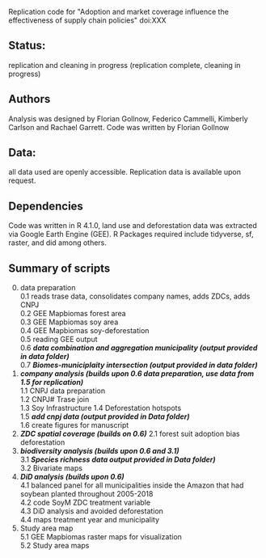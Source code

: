 Replication code for "Adoption and market coverage influence the effectiveness of supply chain policies" doi:XXX

## Status: 
replication and cleaning in progress (replication complete, cleaning in progress)

## Authors
Analysis was designed by Florian Gollnow, Federico Cammelli, Kimberly Carlson and Rachael Garrett. Code was written by Florian Gollnow

## Data: 
all data used are openly accessible. Replication data is available upon request.

## Dependencies
Code was written in R 4.1.0, land use and deforestation data was extracted via Google Earth Engine (GEE). R Packages required include tidyverse, sf, raster, and did among others.

## Summary of scripts  
0. data preparation  
  0.1 reads trase data, consolidates company names, adds ZDCs, adds CNPJ  
  0.2 GEE Mapbiomas forest area  
  0.3 GEE Mapbiomas soy area  
  0.4 GEE Mapbiomas soy-deforestation  
  0.5 reading GEE output  
  0.6 ***data combination and aggregation municipality (output provided in data folder)***    
  0.7 ***Biomes-municiplaity intersection (output provided in data folder)***     
1. ***company analysis (builds upon 0.6 data preparation, use data from 1.5 for replication)***   
  1.1 CNPJ data preparation  
  1.2 CNPJ# Trase join  
  1.3 Soy Infrastructure 
  1.4 Deforestation hotspots  
  1.5 ***add cnpj data (output provided in Data folder)***  
  1.6 create figures for manuscript  
2. ***ZDC spatial coverage (builds on 0.6)***
  2.1 forest suit adoption bias deforestation
3. ***biodiversity analysis (builds upon 0.6 and 3.1)***   
  3.1 ***Species richness data output provided in Data folder)***    
  3.2 Bivariate maps  
4. ***DiD analysis (builds upon 0.6)***   
  4.1 balanced panel for all municipalities inside the Amazon that had soybean planted throughout 2005-2018  
  4.2 code SoyM ZDC treatment variable  
  4.3 DiD analysis and avoided deforestation   
  4.4 maps treatment year and municipality  
5. Study area map  
  5.1 GEE Mapbiomas raster maps for visualization  
  5.2 Study area maps   



